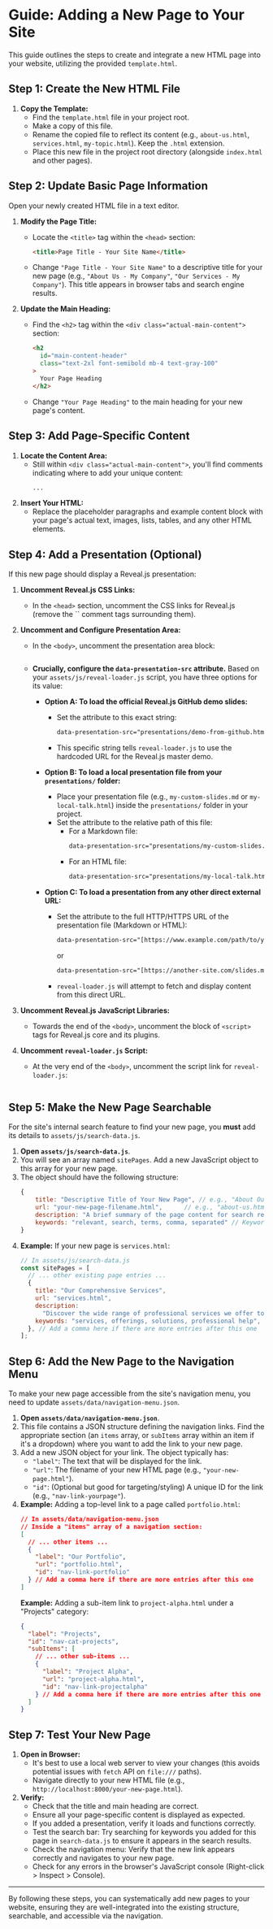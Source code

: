 # Guide: Adding a New Page to Your Site

This guide outlines the steps to create and integrate a new HTML page into your website, utilizing the provided `template.html`.

## Step 1: Create the New HTML File

1.  **Copy the Template:**
    - Find the `template.html` file in your project root.
    - Make a copy of this file.
    - Rename the copied file to reflect its content (e.g., `about-us.html`, `services.html`, `my-topic.html`). Keep the `.html` extension.
    - Place this new file in the project root directory (alongside `index.html` and other pages).

## Step 2: Update Basic Page Information

Open your newly created HTML file in a text editor.

1.  **Modify the Page Title:**

    - Locate the `<title>` tag within the `<head>` section:
      ```html
      <title>Page Title - Your Site Name</title>
      ```
    - Change `"Page Title - Your Site Name"` to a descriptive title for your new page (e.g., `"About Us - My Company"`, `"Our Services - My Company"`). This title appears in browser tabs and search engine results.

2.  **Update the Main Heading:**
    - Find the `<h2>` tag within the `<div class="actual-main-content">` section:
      ```html
      <h2
        id="main-content-header"
        class="text-2xl font-semibold mb-4 text-gray-100"
      >
        Your Page Heading
      </h2>
      ```
    - Change `"Your Page Heading"` to the main heading for your new page's content.

## Step 3: Add Page-Specific Content

1.  **Locate the Content Area:**
    - Still within `<div class="actual-main-content">`, you'll find comments indicating where to add your unique content:
      ```html
      ...
      ```
2.  **Insert Your HTML:**
    - Replace the placeholder paragraphs and example content block with your page's actual text, images, lists, tables, and any other HTML elements.

## Step 4: Add a Presentation (Optional)

If this new page should display a Reveal.js presentation:

1.  **Uncomment Reveal.js CSS Links:**

    - In the `<head>` section, uncomment the CSS links for Reveal.js (remove the `` comment tags surrounding them).

2.  **Uncomment and Configure Presentation Area:**

    - In the `<body>`, uncomment the presentation area block:
      ```html

      ```
    - **Crucially, configure the `data-presentation-src` attribute.** Based on your `assets/js/reveal-loader.js` script, you have three options for its value:

      - **Option A: To load the official Reveal.js GitHub demo slides:**

        - Set the attribute to this exact string:
          ```html
          data-presentation-src="presentations/demo-from-github.html"
          ```
        - This specific string tells `reveal-loader.js` to use the hardcoded URL for the Reveal.js master demo.

      - **Option B: To load a local presentation file from your `presentations/` folder:**

        - Place your presentation file (e.g., `my-custom-slides.md` or `my-local-talk.html`) inside the `presentations/` folder in your project.
        - Set the attribute to the relative path of this file:
          - For a Markdown file:
            ```html
            data-presentation-src="presentations/my-custom-slides.md"
            ```
          - For an HTML file:
            ```html
            data-presentation-src="presentations/my-local-talk.html"
            ```

      - **Option C: To load a presentation from any other direct external URL:**
        - Set the attribute to the full HTTP/HTTPS URL of the presentation file (Markdown or HTML):
          ```html
          data-presentation-src="[https://www.example.com/path/to/your/slides.html](https://www.example.com/path/to/your/slides.html)"
          ```
          or
          ```html
          data-presentation-src="[https://another-site.com/slides.md](https://another-site.com/slides.md)"
          ```
        - `reveal-loader.js` will attempt to fetch and display content from this direct URL.

3.  **Uncomment Reveal.js JavaScript Libraries:**

    - Towards the end of the `<body>`, uncomment the block of `<script>` tags for Reveal.js core and its plugins.

4.  **Uncomment `reveal-loader.js` Script:**
    - At the very end of the `<body>`, uncomment the script link for `reveal-loader.js`:
      ```html

      ```

## Step 5: Make the New Page Searchable

For the site's internal search feature to find your new page, you **must** add its details to `assets/js/search-data.js`.

1.  **Open `assets/js/search-data.js`**.
2.  You will see an array named `sitePages`. Add a new JavaScript object to this array for your new page.
3.  The object should have the following structure:
    ```javascript
    {
        title: "Descriptive Title of Your New Page", // e.g., "About Our Company"
        url: "your-new-page-filename.html",      // e.g., "about-us.html"
        description: "A brief summary of the page content for search result snippets.",
        keywords: "relevant, search, terms, comma, separated" // Keywords to help find this page
    }
    ```
4.  **Example:** If your new page is `services.html`:
    ```javascript
    // In assets/js/search-data.js
    const sitePages = [
      // ... other existing page entries ...
      {
        title: "Our Comprehensive Services",
        url: "services.html",
        description:
          "Discover the wide range of professional services we offer to help your business succeed.",
        keywords: "services, offerings, solutions, professional help",
      }, // Add a comma here if there are more entries after this one
    ];
    ```

## Step 6: Add the New Page to the Navigation Menu

To make your new page accessible from the site's navigation menu, you need to update `assets/data/navigation-menu.json`.

1.  **Open `assets/data/navigation-menu.json`**.
2.  This file contains a JSON structure defining the navigation links. Find the appropriate section (an `items` array, or `subItems` array within an item if it's a dropdown) where you want to add the link to your new page.
3.  Add a new JSON object for your link. The object typically has:
    - `"label"`: The text that will be displayed for the link.
    - `"url"`: The filename of your new HTML page (e.g., `"your-new-page.html"`).
    - `"id"`: (Optional but good for targeting/styling) A unique ID for the link (e.g., `"nav-link-yourpage"`).
4.  **Example:** Adding a top-level link to a page called `portfolio.html`:
    ```json
    // In assets/data/navigation-menu.json
    // Inside a "items" array of a navigation section:
    [
      // ... other items ...
      {
        "label": "Our Portfolio",
        "url": "portfolio.html",
        "id": "nav-link-portfolio"
      } // Add a comma here if there are more entries after this one
    ]
    ```
    **Example:** Adding a sub-item link to `project-alpha.html` under a "Projects" category:
    ```json
    {
      "label": "Projects",
      "id": "nav-cat-projects",
      "subItems": [
        // ... other sub-items ...
        {
          "label": "Project Alpha",
          "url": "project-alpha.html",
          "id": "nav-link-projectalpha"
        } // Add a comma here if there are more entries after this one
      ]
    }
    ```

## Step 7: Test Your New Page

1.  **Open in Browser:**
    - It's best to use a local web server to view your changes (this avoids potential issues with `fetch` API on `file:///` paths).
    - Navigate directly to your new HTML file (e.g., `http://localhost:8000/your-new-page.html`).
2.  **Verify:**
    - Check that the title and main heading are correct.
    - Ensure all your page-specific content is displayed as expected.
    - If you added a presentation, verify it loads and functions correctly.
    - Test the search bar: Try searching for keywords you added for this page in `search-data.js` to ensure it appears in the search results.
    - Check the navigation menu: Verify that the new link appears correctly and navigates to your new page.
    - Check for any errors in the browser's JavaScript console (Right-click > Inspect > Console).

---

By following these steps, you can systematically add new pages to your website, ensuring they are well-integrated into the existing structure, searchable, and accessible via the navigation.
